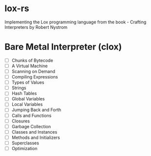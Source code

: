 # lox-rs
Implementing the Lox programming language from the book - Crafting Interpreters by Robert Nystrom

# Bare Metal Interpreter (clox)

- [ ] Chunks of Bytecode
- [ ] A Virtual Machine 
- [ ] Scanning on Demand
- [ ] Compiling Expressions
- [ ] Types of Values
- [ ] Strings
- [ ] Hash Tables
- [ ] Global Variables
- [ ] Local Variables
- [ ] Jumping Back and Forth
- [ ] Calls and Functions
- [ ] Closures
- [ ] Garbage Collection
- [ ] Classes and Instances
- [ ] Methods and Initializers
- [ ] Superclasses
- [ ] Optimization
